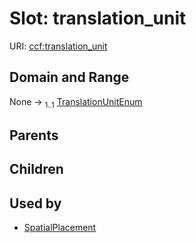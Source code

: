 
# Slot: translation_unit




URI: [ccf:translation_unit](http://purl.org/ccf/translation_unit)


## Domain and Range

None &#8594;  <sub>1..1</sub> [TranslationUnitEnum](TranslationUnitEnum.md)

## Parents


## Children


## Used by

 * [SpatialPlacement](SpatialPlacement.md)
